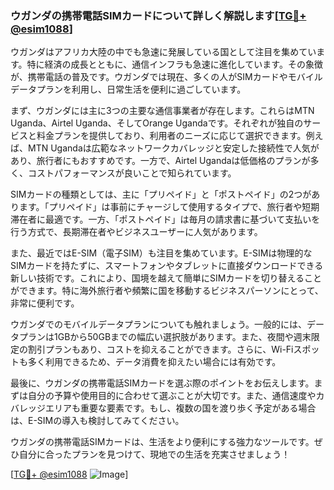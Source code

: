 ### ウガンダの携帯電話SIMカードについて詳しく解説します[[TG💪+ @esim1088](https://t.me/s/esim1088)]

ウガンダはアフリカ大陸の中でも急速に発展している国として注目を集めています。特に経済の成長とともに、通信インフラも急速に進化しています。その象徴が、携帯電話の普及です。ウガンダでは現在、多くの人がSIMカードやモバイルデータプランを利用し、日常生活を便利に過ごしています。

まず、ウガンダには主に3つの主要な通信事業者が存在します。これらはMTN Uganda、Airtel Uganda、そしてOrange Ugandaです。それぞれが独自のサービスと料金プランを提供しており、利用者のニーズに応じて選択できます。例えば、MTN Ugandaは広範なネットワークカバレッジと安定した接続性で人気があり、旅行者にもおすすめです。一方で、Airtel Ugandaは低価格のプランが多く、コストパフォーマンスが良いことで知られています。

SIMカードの種類としては、主に「プリペイド」と「ポストペイド」の2つがあります。「プリペイド」は事前にチャージして使用するタイプで、旅行者や短期滞在者に最適です。一方、「ポストペイド」は毎月の請求書に基づいて支払いを行う方式で、長期滞在者やビジネスユーザーに人気があります。

また、最近ではE-SIM（電子SIM）も注目を集めています。E-SIMは物理的なSIMカードを持たずに、スマートフォンやタブレットに直接ダウンロードできる新しい技術です。これにより、国境を越えて簡単にSIMカードを切り替えることができます。特に海外旅行者や頻繁に国を移動するビジネスパーソンにとって、非常に便利です。

ウガンダでのモバイルデータプランについても触れましょう。一般的には、データプランは1GBから50GBまでの幅広い選択肢があります。また、夜間や週末限定の割引プランもあり、コストを抑えることができます。さらに、Wi-Fiスポットも多く利用できるため、データ消費を抑えたい場合には有効です。

最後に、ウガンダの携帯電話SIMカードを選ぶ際のポイントをお伝えします。まずは自分の予算や使用目的に合わせて選ぶことが大切です。また、通信速度やカバレッジエリアも重要な要素です。もし、複数の国を渡り歩く予定がある場合は、E-SIMの導入も検討してみてください。

ウガンダの携帯電話SIMカードは、生活をより便利にする強力なツールです。ぜひ自分に合ったプランを見つけて、現地での生活を充実させましょう！

[[TG💪+ @esim1088](https://t.me/s/esim1088) ![Image](https://i.postimg.cc/Y0z9fWf4/image.png)]